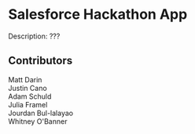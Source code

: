 # Salesforce Hackathon App
Description: ???

## Contributors
Matt Darin  
Justin Cano  
Adam Schuld  
Julia Framel  
Jourdan Bul-lalayao  
Whitney O'Banner  
